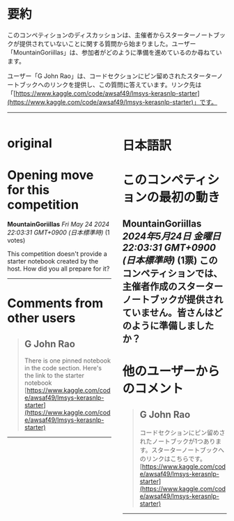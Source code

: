 # 要約 
このコンペティションのディスカッションは、主催者からスターターノートブックが提供されていないことに関する質問から始まりました。ユーザー「MountainGoriillas」は、参加者がどのように準備を進めているのか尋ねています。

ユーザー「G John Rao」は、コードセクションにピン留めされたスターターノートブックへのリンクを提供し、この質問に答えています。リンク先は「[https://www.kaggle.com/code/awsaf49/lmsys-kerasnlp-starter](https://www.kaggle.com/code/awsaf49/lmsys-kerasnlp-starter)」です。 


---


<style>
.column-left{
  float: left;
  width: 47.5%;
  text-align: left;
}
.column-right{
  float: right;
  width: 47.5%;
  text-align: left;
}
.column-one{
  float: left;
  width: 100%;
  text-align: left;
}
</style>


<div class="column-left">

# original

# Opening move for this competition

**MountainGoriillas** *Fri May 24 2024 22:03:31 GMT+0900 (日本標準時)* (1 votes)

This competition doesn't provide a starter notebook created by the host. How did you all prepare for it?



---

 # Comments from other users

> ## G John Rao
> 
> There is one pinned notebook in the code section. Here's the link to the starter notebook [https://www.kaggle.com/code/awsaf49/lmsys-kerasnlp-starter](https://www.kaggle.com/code/awsaf49/lmsys-kerasnlp-starter)
> 
> 
> 


---



</div>
<div class="column-right">

# 日本語訳

# このコンペティションの最初の動き
**MountainGoriillas** *2024年5月24日 金曜日 22:03:31 GMT+0900 (日本標準時)* (1票)
このコンペティションでは、主催者作成のスターターノートブックが提供されていません。皆さんはどのように準備しましたか？
---
# 他のユーザーからのコメント
> ## G John Rao
> 
> コードセクションにピン留めされたノートブックが1つあります。スターターノートブックへのリンクはこちらです。[https://www.kaggle.com/code/awsaf49/lmsys-kerasnlp-starter](https://www.kaggle.com/code/awsaf49/lmsys-kerasnlp-starter)
> 
> 
> 
--- 



</div>